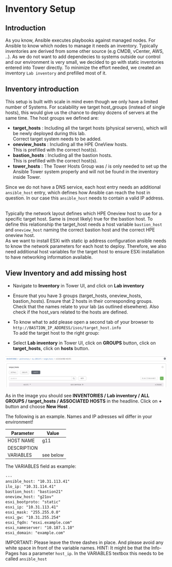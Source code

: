 # Inventory Setup

## Introduction

As you know, Ansible executes playbooks against managed nodes. For Ansible to know which nodes to manage it needs an inventory. Typically inventories are derived from some other source (e.g CMDB, vCenter, AWS, ..). As we do not want to add dependecies to systems outside our control and our environment is very small, we decided to go with static inventories entered into Tower directly.
To minimize the effort needed, we created an inventory `Lab inventory` and prefilled most of it.

## Inventory introduction
This setup is built with scale in mind even though we only have a limited number of Systems. For scalability we target host_groups (instead of single hosts), this would give us the chance to deploy dozens of servers at the same time.
The host groups we defined are:
- **target_hosts** : Including all the target hosts (physical servers), which will be newly deployed during this lab.<br>Correct target system needs to be added.
- **oneview_hosts** : Including all the HPE OneView hosts.<br>This is prefilled with the correct host(s).
- **bastion_hosts** : Including all the bastion hosts.<br>This is prefilled with the correct host(s).
- **tower_hosts** : The Tower Hosts Group was / is only needed to set up the Ansible Tower system properly and will not be found in the inventory inside Tower.

Since we do not have a DNS service, each host entry needs an additional `ansible_host` entry, which defines how Ansible can reach the host in question. In our case this `ansible_host` needs to contain a valid IP address.<br><br>


Typically the network layout defines which HPE Oneview host to use for a specific target host. Same is (most likely) true for the bastion host. To define this relationship the target_host needs a host variable `bastion_host` and `oneview_host` naming the correct bastion host and the correct HPE oneview host.<br>
As we want to install ESXi with static ip address configuration ansible needs to know the network parameters for each host to deploy. Therefore, we also need additional host variables for the target host to ensure ESXi installation to have networking information available.


## View Inventory and add missing host

* Navigate to **Inventory** in Tower UI, and click on **Lab inventory**
* Ensure that you have 3 groups (target_hosts, oneview_hosts, bastion_hosts). Ensure that 2 hosts in their corresponding groups. Check that the names relate to your lab (as outlined elsewhere). Also check if the host_vars related to the hosts are defined.

* To know what to add please open a second tab of your browser to `http://BASTION_IP_ADDRESS/isos/target_host.info`<br>
To add the target host to the right group:

* Select **Lab inventory** in Tower UI, click on **GROUPS** button, click on **target_hosts**, click on **hosts** button.
 
![AddHostToInventory](/images/AddHostToInventory.png)

As in the image you should see **INVENTORIES / Lab inventory / ALL GROUPS / target_hosts / ASSOCIATED HOSTS** in the headline. Click on **+** button and choose **New Host** .

The following is an example. Names and IP adresses wil differ in your environment!

| Parameter | Value |
|---|---|
| HOST NAME | g11 |
| DESCRIPTION | |
| VARIABLES |  see below |

The VARIABLES field as example:
```
--- 
ansible_host: "10.31.113.41"
ilo_ip: "10.31.114.41"
bastion_host: "bastion21"
oneview_host: "g21ov"  
esxi_bootproto: "static"
esxi_ip: "10.31.113.41"
esxi_mask: "255.255.0.0"
esxi_gw: "10.31.255.254"
esxi_fqdn: "esxi.example.com"
esxi_nameserver: "10.187.1.10"
esxi_domain: "example.com"
```

IMPORTANT:
Please leave the three dashes in place. And please avoid any white space in front of the variable names.
HINT:
It might be that the Info-Pages has a parameter `host_ip`. In the VARIABLES textbox this needs to be called `ansible_host`

